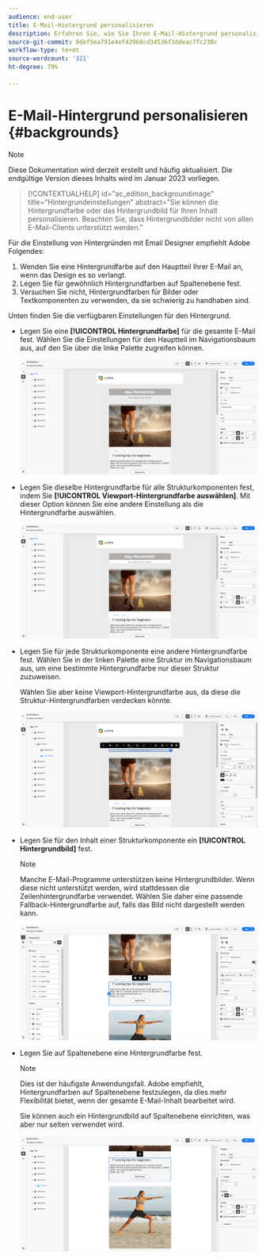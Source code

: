 ```yaml
---
audience: end-user
title: E-Mail-Hintergrund personalisieren
description: Erfahren Sie, wie Sie Ihren E-Mail-Hintergrund personalisieren können.
source-git-commit: 9def5ea791e4ef42968cd34536f3ddeac7fc238c
workflow-type: tm+mt
source-wordcount: '321'
ht-degree: 79%

---
```



# E-Mail-Hintergrund personalisieren {#backgrounds}

>[!NOTE]
>
>Diese Dokumentation wird derzeit erstellt und häufig aktualisiert. Die endgültige Version dieses Inhalts wird im Januar 2023 vorliegen.

>[!CONTEXTUALHELP]
>id="ac_edition_backgroundimage"
>title="Hintergrundeinstellungen"
>abstract="Sie können die Hintergrundfarbe oder das Hintergrundbild für Ihren Inhalt personalisieren. Beachten Sie, dass Hintergrundbilder nicht von allen E-Mail-Clients unterstützt werden."

Für die Einstellung von Hintergründen mit Email Designer empfiehlt Adobe Folgendes:

1. Wenden Sie eine Hintergrundfarbe auf den Hauptteil Ihrer E-Mail an, wenn das Design es so verlangt.
1. Legen Sie für gewöhnlich Hintergrundfarben auf Spaltenebene fest.
1. Versuchen Sie nicht, Hintergrundfarben für Bilder oder Textkomponenten zu verwenden, da sie schwierig zu handhaben sind.

Unten finden Sie die verfügbaren Einstellungen für den Hintergrund.

* Legen Sie eine **[!UICONTROL Hintergrundfarbe]** für die gesamte E-Mail fest. Wählen Sie die Einstellungen für den Hauptteil im Navigationsbaum aus, auf den Sie über die linke Palette zugreifen können.

   ![](assets/background_1.png)

* Legen Sie dieselbe Hintergrundfarbe für alle Strukturkomponenten fest, indem Sie **[!UICONTROL Viewport-Hintergrundfarbe auswählen]**. Mit dieser Option können Sie eine andere Einstellung als die Hintergrundfarbe auswählen.

   ![](assets/background_2.png)

* Legen Sie für jede Strukturkomponente eine andere Hintergrundfarbe fest. Wählen Sie in der linken Palette eine Struktur im Navigationsbaum aus, um eine bestimmte Hintergrundfarbe nur dieser Struktur zuzuweisen.

   Wählen Sie aber keine Viewport-Hintergrundfarbe aus, da diese die Struktur-Hintergrundfarben verdecken könnte.

   ![](assets/background_3.png)

* Legen Sie für den Inhalt einer Strukturkomponente ein **[!UICONTROL Hintergrundbild]** fest.

   >[!NOTE]
   >
   >Manche E-Mail-Programme unterstützen keine Hintergrundbilder. Wenn diese nicht unterstützt werden, wird stattdessen die Zeilenhintergrundfarbe verwendet. Wählen Sie daher eine passende Fallback-Hintergrundfarbe auf, falls das Bild nicht dargestellt werden kann.

   ![](assets/background_4.png)

* Legen Sie auf Spaltenebene eine Hintergrundfarbe fest.

   >[!NOTE]
   >
   >Dies ist der häufigste Anwendungsfall. Adobe empfiehlt, Hintergrundfarben auf Spaltenebene festzulegen, da dies mehr Flexibilität bietet, wenn der gesamte E-Mail-Inhalt bearbeitet wird.

   Sie können auch ein Hintergrundbild auf Spaltenebene einrichten, was aber nur selten verwendet wird.

   ![](assets/background_5.png)
